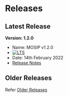 # Releases

## Latest Release
**Version: 1.2.0**
* Name: MOSIP v1.2.0 
* <a href="https://docs.mosip.io/1.2.0/releases" rel="nofollow"><img src="https://img.shields.io/badge/Support-Long%20Term%20Support-blue?style=plastic" alt="LTS"></a>
* Date: 14th February 2022
* [Release Notes](releases/1.2.0/release-notes.md)

## Older Releases
Refer [Older Releases](https://docs.mosip.io/1.1.5/mosip-releases)
